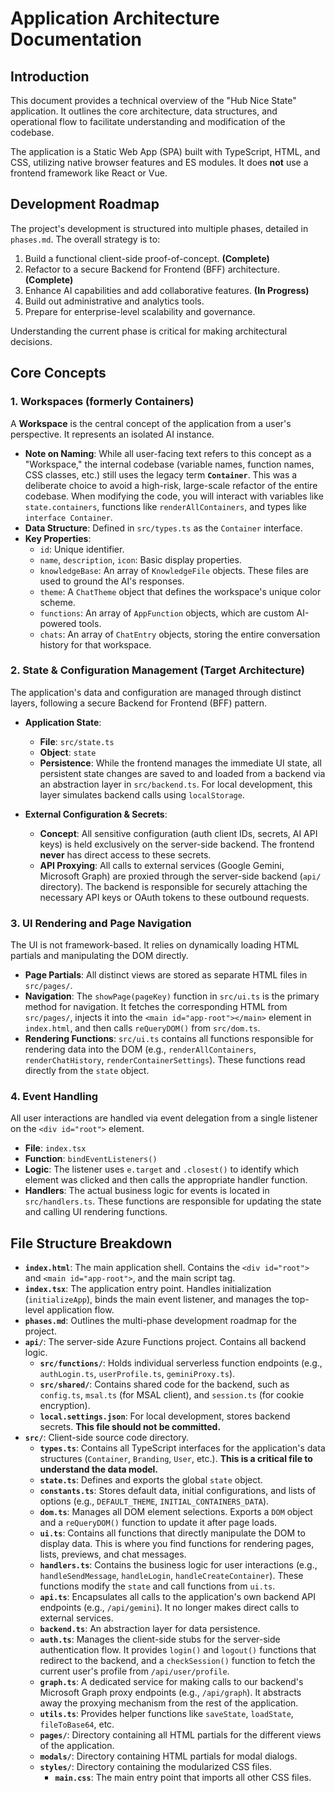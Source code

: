 # Application Architecture Documentation

## Introduction

This document provides a technical overview of the "Hub Nice State" application. It outlines the core architecture, data structures, and operational flow to facilitate understanding and modification of the codebase.

The application is a Static Web App (SPA) built with TypeScript, HTML, and CSS, utilizing native browser features and ES modules. It does **not** use a frontend framework like React or Vue.

## Development Roadmap

The project's development is structured into multiple phases, detailed in `phases.md`. The overall strategy is to:
1.  Build a functional client-side proof-of-concept. **(Complete)**
2.  Refactor to a secure Backend for Frontend (BFF) architecture. **(Complete)**
3.  Enhance AI capabilities and add collaborative features. **(In Progress)**
4.  Build out administrative and analytics tools.
5.  Prepare for enterprise-level scalability and governance.

Understanding the current phase is critical for making architectural decisions.

## Core Concepts

### 1. Workspaces (formerly Containers)
A **Workspace** is the central concept of the application from a user's perspective. It represents an isolated AI instance.
- **Note on Naming**: While all user-facing text refers to this concept as a "Workspace," the internal codebase (variable names, function names, CSS classes, etc.) still uses the legacy term **`Container`**. This was a deliberate choice to avoid a high-risk, large-scale refactor of the entire codebase. When modifying the code, you will interact with variables like `state.containers`, functions like `renderAllContainers`, and types like `interface Container`.
- **Data Structure**: Defined in `src/types.ts` as the `Container` interface.
- **Key Properties**:
    - `id`: Unique identifier.
    - `name`, `description`, `icon`: Basic display properties.
    - `knowledgeBase`: An array of `KnowledgeFile` objects. These files are used to ground the AI's responses.
    - `theme`: A `ChatTheme` object that defines the workspace's unique color scheme.
    - `functions`: An array of `AppFunction` objects, which are custom AI-powered tools.
    - `chats`: An array of `ChatEntry` objects, storing the entire conversation history for that workspace.

### 2. State & Configuration Management (Target Architecture)
The application's data and configuration are managed through distinct layers, following a secure Backend for Frontend (BFF) pattern.

- **Application State**:
    - **File**: `src/state.ts`
    - **Object**: `state`
    - **Persistence**: While the frontend manages the immediate UI state, all persistent state changes are saved to and loaded from a backend via an abstraction layer in `src/backend.ts`. For local development, this layer simulates backend calls using `localStorage`.

- **External Configuration & Secrets**:
    - **Concept**: All sensitive configuration (auth client IDs, secrets, AI API keys) is held exclusively on the server-side backend. The frontend **never** has direct access to these secrets.
    - **API Proxying**: All calls to external services (Google Gemini, Microsoft Graph) are proxied through the server-side backend (`api/` directory). The backend is responsible for securely attaching the necessary API keys or OAuth tokens to these outbound requests.

### 3. UI Rendering and Page Navigation
The UI is not framework-based. It relies on dynamically loading HTML partials and manipulating the DOM directly.
- **Page Partials**: All distinct views are stored as separate HTML files in `src/pages/`.
- **Navigation**: The `showPage(pageKey)` function in `src/ui.ts` is the primary method for navigation. It fetches the corresponding HTML from `src/pages/`, injects it into the `<main id="app-root"></main>` element in `index.html`, and then calls `reQueryDOM()` from `src/dom.ts`.
- **Rendering Functions**: `src/ui.ts` contains all functions responsible for rendering data into the DOM (e.g., `renderAllContainers`, `renderChatHistory`, `renderContainerSettings`). These functions read directly from the `state` object.

### 4. Event Handling
All user interactions are handled via event delegation from a single listener on the `<div id="root">` element.
- **File**: `index.tsx`
- **Function**: `bindEventListeners()`
- **Logic**: The listener uses `e.target` and `.closest()` to identify which element was clicked and then calls the appropriate handler function.
- **Handlers**: The actual business logic for events is located in `src/handlers.ts`. These functions are responsible for updating the state and calling UI rendering functions.

## File Structure Breakdown

- **`index.html`**: The main application shell. Contains the `<div id="root">` and `<main id="app-root">`, and the main script tag.
- **`index.tsx`**: The application entry point. Handles initialization (`initializeApp`), binds the main event listener, and manages the top-level application flow.
- **`phases.md`**: Outlines the multi-phase development roadmap for the project.
- **`api/`**: The server-side Azure Functions project. Contains all backend logic.
    - **`src/functions/`**: Holds individual serverless function endpoints (e.g., `authLogin.ts`, `userProfile.ts`, `geminiProxy.ts`).
    - **`src/shared/`**: Contains shared code for the backend, such as `config.ts`, `msal.ts` (for MSAL client), and `session.ts` (for cookie encryption).
    - **`local.settings.json`**: For local development, stores backend secrets. **This file should not be committed.**
- **`src/`**: Client-side source code directory.
    - **`types.ts`**: Contains all TypeScript interfaces for the application's data structures (`Container`, `Branding`, `User`, etc.). **This is a critical file to understand the data model.**
    - **`state.ts`**: Defines and exports the global `state` object.
    - **`constants.ts`**: Stores default data, initial configurations, and lists of options (e.g., `DEFAULT_THEME`, `INITIAL_CONTAINERS_DATA`).
    - **`dom.ts`**: Manages all DOM element selections. Exports a `DOM` object and a `reQueryDOM()` function to update it after page loads.
    - **`ui.ts`**: Contains all functions that directly manipulate the DOM to display data. This is where you find functions for rendering pages, lists, previews, and chat messages.
    - **`handlers.ts`**: Contains the business logic for user interactions (e.g., `handleSendMessage`, `handleLogin`, `handleCreateContainer`). These functions modify the `state` and call functions from `ui.ts`.
    - **`api.ts`**: Encapsulates all calls to the application's own backend API endpoints (e.g., `/api/gemini`). It no longer makes direct calls to external services.
    - **`backend.ts`**: An abstraction layer for data persistence.
    - **`auth.ts`**: Manages the client-side stubs for the server-side authentication flow. It provides `login()` and `logout()` functions that redirect to the backend, and a `checkSession()` function to fetch the current user's profile from `/api/user/profile`.
    - **`graph.ts`**: A dedicated service for making calls to our backend's Microsoft Graph proxy endpoints (e.g., `/api/graph`). It abstracts away the proxying mechanism from the rest of the application.
    - **`utils.ts`**: Provides helper functions like `saveState`, `loadState`, `fileToBase64`, etc.
    - **`pages/`**: Directory containing all HTML partials for the different views of the application.
    - **`modals/`**: Directory containing HTML partials for modal dialogs.
    - **`styles/`**: Directory containing the modularized CSS files.
        - **`main.css`**: The main entry point that imports all other CSS files.